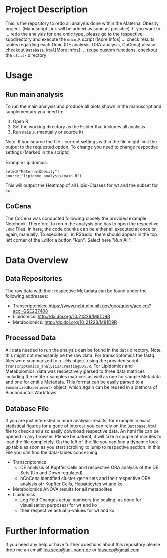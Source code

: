# Project Description
This is the repository to redo all analysis done within the Maternal Obesity project.
(Manuscript Link will be added as soon as possible).
If you want to:
... redo the analysis for one omic type, please go to the respective subdirectory and execute the `main.R` script [More Infos]
... check results tables regarding each Omic (DE analysis, ORA-analysis, CoCena) please checkout `Database.html`[More Infos]
... reuse custom functions, checkout the `utils`- directory

# Usage
## Run main analysis
To run the main analysis and produce all plots shown in the manuscript and supplementary you need to:
1. Open R
2. Set the working directory as the Folder that includes all analysis
3. Run `main.R` (manually or source it)

Note: If you source the file - current settings within the file might limit the output to the requested option.
To change you need to change respective settings (Marked in the scripts)

Example Lipidomics:
```{r}
setwd("MaternalObesity")
source("lipidome_analysis/main.R")
```
This will output the Heatmap of all Lipid-Classes for wt and the subset for ko.

## CoCena
The CoCena was conducted following closely the provided example Notebook. Therefore, to rerun the analysis one has to open the respective `.Rmd` Files.
In here, the code chunks can be either all executed at once or, again, manually.
To execute all, in RStudio, there should appear in the top left corner of the Editor a button "Run". Select here "Run All".

# Data Overview
## Data Repositories
The raw data with their respective Metadata can be found under the following addresses:
- Transcriptomics: https://www.ncbi.nlm.nih.gov/geo/query/acc.cgi?acc=GSE237408
- Lipidomics: http://dx.doi.org/10.21228/M81D9R
- Metabolomics: http://dx.doi.org/10.21228/M81D9R

## Processed Data
All data needed to run the analysis can be found in the `data` directory. Note, this might not necassarily be the raw data.
For transcriptomics the fastq files were summarized to a `.dds` object using the provided script `transcriptomics_analysis/CreatingDDS.R`.
For Lipidomics and Metabolomics, data was respectively parsed to three data matrices including the entite x samples matrices as well as one for sample Metadata and one for entitie Metadata. This format can be easily parsed to a `SummarizedExperiment`- object, which again can be reused in a plethora of Bioconductor Workflows.

## Database File
If you are just interested in more analysis-results, for example in exact statistical figures for a gene of interest you can rely on the `Database.html` file to check and also easily download respective data.
An html file can be opened in any browser. Please be patient, it will take a couple of minutes to load the file completely. On the left of the file you can find a dynamic look up table as soon as you start scrolling to jump to respective section. In this File you can find the data-tables concerning:
- Transcriptomics
  - DE analysis of Kupffer Cells and respective ORA analysis of the DE Sets (Up and Down regulated)
  - hCoCena identified cluster-gene sets and their respective ORA analysis ofr Kupffer Cells, Hepatocytes wt and ko
- Metabolomics ANOVA results for all metabolites
- Lipidomics 
  - Log Fold Changes actual numbers (no scaling, as done for visualisation purposes) for wt and ko
  - their respective actual p-values for wt and ko

# Further Information
If you need any help or have further questions about this repository please drop me an email!
lea.seep@uni-bonn.de or leaseep@gmail.com